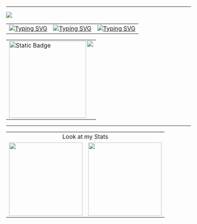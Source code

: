<!--
**oscarsanchezt/oscarsanchezt** is a ✨ _special_ ✨ repository because its `README.md` (this file) appears on your GitHub profile.
-->



<!--Inicio-->
<hr>
</hr>

<img src="https://github.com/oscarsanchezt/oscarsanchezt/blob/main/assets/retrogif_cut.gif" />

  <!--Tabla-->                                      
<table WIDTH="50%">
  <tr>
      <td >
      <a href="https://git.io/typing-svg"><img src="https://readme-typing-svg.demolab.com?font=Montserrat&pause=1000&color=00F6F7&multiline=true&random=false&width=435&lines=%3E+My+operating+system+is+;%3A+Zorin+OS" alt="Typing SVG" /></a>
      </td>
      <td>
      <a href="https://git.io/typing-svg"><img src="https://readme-typing-svg.demolab.com?font=Montserrat&pause=1000&color=F77500&multiline=true&random=false&width=435&lines=%3E+My+programming+is;%3A+Java" alt="Typing SVG" /></a>
      </td>
      <td>
     <a href="https://git.io/typing-svg"><img src="https://readme-typing-svg.demolab.com?font=Montserrat&pause=1000&color=C106EE&multiline=true&random=false&width=435&lines=%3E+My+pet+is;%3A+Cat" alt="Typing SVG" /></a>
      </td>
    </tr>
</table>

<!--Contador-->
<table align="center">
  <tr>
    <td>
   <img alt="Static Badge" src="https://img.shields.io/badge/%F0%9D%9A%85%F0%9D%99%B8%F0%9D%9A%82%F0%9D%99%B8%F0%9D%9A%83%F0%9D%99%BE%F0%9D%9A%81%20%F0%9D%99%B2%F0%9D%99%BE%F0%9D%9A%84%F0%9D%99%BD%F0%9D%9A%83%20-black?style=flat-square&logo=github&logoColor=1BFF00&link=https%3A%2F%2Fhub.docker.com%2Fu%2Falumnodam" width="210">
    <img src="https://profile-counter.glitch.me/{oscarsanchezt}/count.svg" align="right"/>
    </td>
  </tr>
</table>
<hr>
</hr>
  
  
 <table align="center">
  <tr>
    <tr>
        <td colspan="2" align="center">
           Look at my Stats
        </td>
        </tr>
    <td>
      <img height=200 align="center" src="https://github-readme-stats.vercel.app/api?username=oscarsanchezt&show_icons=true&theme=radical" />
    </td>
    <td>
      <img height=200 align="center" src ="https://github-readme-stats.vercel.app/api/top-langs/?username=oscarsanchezt&layout=compact&theme=radical">
    </td>
  </tr>
</table>







<!------------------------------------PRUEBAS DE CODIGO---------------------------------------->


<!--Fin
<div>
  <img align="center" src="https://capsule-render.vercel.app/api?type=waving&color=gradient&height=70&width=500&section=footer"/>
</div>
-->

<!--Logo
<img width="100%" alt="welcome to my profile!" src="https://github.com/oscarsanchezt/oscarsanchezt/blob/main/assets/my_stats_git.gif">
 --> 

<!--Linea Rainbow
<div>
  <a href="https://github.com/oscarsanchezt"><img width="100%" loading="lazy" src="assets/rainbow.webp" /></a>
</div>
-->

<!--Separador
<a href="https://github.com/oscarsanchezt"><img width="100%" loading="lazy" src="https://capsule-render.vercel.app/api?type=rect&color=gradient&height=1" /></a>
-->
<!--Pruebas Perfil
 <table align="center">
  <tr>
    <tr>
        <td colspan="3">
          <img src="https://github.com/oscarsanchezt/oscarsanchezt/blob/main/assets/retrogif_cut.gif" />
        </td>
        </tr>
    <td>
      <a href="https://git.io/typing-svg"><img src="https://readme-typing-svg.demolab.com?font=Montserrat&pause=1000&color=00F6F7&multiline=true&random=false&width=435&lines=%3E+My+operating+system+is+;%3A+Zorin+OS" alt="Typing SVG" /></a>
    </td>
    <td>
       <a href="https://git.io/typing-svg"><img src="https://readme-typing-svg.demolab.com?font=Montserrat&pause=1000&color=F77500&multiline=true&random=false&width=435&lines=%3E+My+programming+is;%3A+Java" alt="Typing SVG" /></a>
    </td>
     <td>
      <a href="https://git.io/typing-svg"><img src="https://readme-typing-svg.demolab.com?font=Montserrat&pause=1000&color=C106EE&multiline=true&random=false&width=435&lines=%3E+My+pet+is;%3A+Cat" alt="Typing SVG" /></a>
    </td>
  </tr>
</table>
-->

<!--Mi sistema Operativo
<div align="center">
  <img alt="Static Badge" src="https://img.shields.io/badge/MY%20OPERATING%20SYSTEM%20---%20%20-black?style=flat-square&logo=linux&logoColor=54CBFF&labelColor=black" width="200">

<img alt="Static Badge" src="https://img.shields.io/badge/ZORIN%20OS-black?style=flat-square&logo=zorin&logoColor=54CBFF&labelColor=black" width="102">
</div>-->
<!--Linea
<h1></h1>
-->
